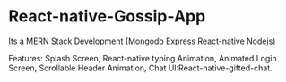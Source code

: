 # React-native-Gossip-App
Its a MERN Stack Development (Mongodb
Express
React-native
Nodejs)

Features:
Splash Screen,
React-native typing Animation,
Animated Login Screen,
Scrollable Header Animation,
Chat UI:React-native-gifted-chat.
